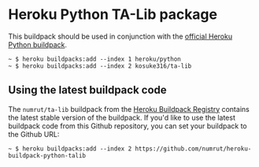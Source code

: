 # Heroku Python TA-Lib package

This buildpack should be used in conjunction with the [official Heroku Python buildpack](https://github.com/heroku/heroku-buildpack-python).

```
~ $ heroku buildpacks:add --index 1 heroku/python
~ $ heroku buildpacks:add --index 2 kosuke316/ta-lib
```

## Using the latest buildpack code

The `numrut/ta-lib` buildpack from the [Heroku Buildpack Registry](https://devcenter.heroku.com/articles/buildpack-registry) contains the latest stable version of the buildpack. If you'd like to use the latest buildpack code from this Github repository, you can set your buildpack to the Github URL:

```
~ $ heroku buildpacks:add --index 2 https://github.com/numrut/heroku-buildpack-python-talib
```
